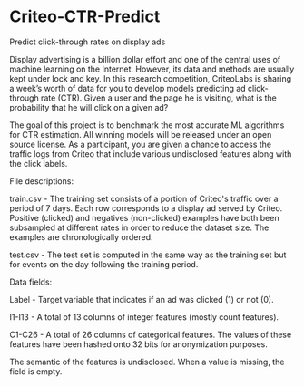 # Criteo-CTR-Predict

Predict click-through rates on display ads

Display advertising is a billion dollar effort and one of the central uses of machine learning on the Internet. However, its data and methods are usually kept under lock and key. In this research competition, CriteoLabs is sharing a week’s worth of data for you to develop models predicting ad click-through rate (CTR). Given a user and the page he is visiting, what is the probability that he will click on a given ad?

The goal of this project is to benchmark the most accurate ML algorithms for CTR estimation. All winning models will be released under an open source license. As a participant, you are given a chance to access the traffic logs from Criteo that include various undisclosed features along with the click labels. 


File descriptions:

train.csv - The training set consists of a portion of Criteo's traffic over a period of 7 days. Each row corresponds to a display ad served by Criteo. Positive (clicked) and negatives (non-clicked) examples have both been subsampled at different rates in order to
reduce the dataset size. The examples are chronologically ordered.

test.csv - The test set is computed in the same way as the training set but for events on the day following the training period.


Data fields:

Label - Target variable that indicates if an ad was clicked (1) or not (0).

I1-I13 - A total of 13 columns of integer features (mostly count features).

C1-C26 - A total of 26 columns of categorical features. The values of these features have been hashed onto 32 bits for anonymization purposes. 

The semantic of the features is undisclosed.
When a value is missing, the field is empty.
